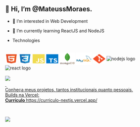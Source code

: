 ## 👋 Hi, I’m @MateussMoraes.
- 👀 I’m interested in Web Development
- 🌱 I’m currently learning ReactJS and NodeJS

- Technologies

<div style="display: inline-block;"><br>
  <img align="center" alt="Alx-HTML" height="30" width="40" src="https://raw.githubusercontent.com/devicons/devicon/master/icons/html5/html5-original.svg">
  <img align="center" alt="Alx-CSS" height="30" width="40" src="https://raw.githubusercontent.com/devicons/devicon/master/icons/css3/css3-original.svg">
  <img align="center" alt="Alx-Js" height="30" width="40" src="https://raw.githubusercontent.com/devicons/devicon/master/icons/javascript/javascript-plain.svg">
  <img align="center" alt="Alx-Ts" height="30" width="40" src="https://raw.githubusercontent.com/devicons/devicon/master/icons/typescript/typescript-plain.svg">  
  <img align="center" alt="Alx-Mongo" width="50" height="40" src="https://raw.githubusercontent.com/devicons/devicon/master/icons/mongodb/mongodb-original-wordmark.svg"> 
  <img align="center" alt="Alx-mysql" width="50" height="40" src="https://raw.githubusercontent.com/devicons/devicon/master/icons/mysql/mysql-original-wordmark.svg"> 
  <img align="center" alt="git" height="30" width="40" src="https://raw.githubusercontent.com/devicons/devicon/master/icons/git/git-original.svg">
   <img align="center" src="https://cdn.jsdelivr.net/gh/devicons/devicon/icons/nodejs/nodejs-original.svg" height="40" width="40" alt="nodejs logo"  />
 <img align="center"  src="https://cdn.jsdelivr.net/gh/devicons/devicon/icons/react/react-original-wordmark.svg" height="40" width="40" alt="react logo" />
</div>
&nbsp;

<div>
  <a href="https://www.linkedin.com/in/mateusmoraessilva/" target="_blank"><img src="https://img.shields.io/badge/-LinkedIn-%230077B5?style=for-the-badge&logo=linkedin&logoColor=white" target="_blank"</a>
</div>
&nbsp;

<div></div>

<div> Conheça meus projetos, tantos institucionais quanto pessoais.</div>

<div>Builds na Vercel:</div>
<div><strong>Currículo </strong><a href="https://curriculo-nextjs.vercel.app">https://curriculo-nextjs.vercel.app/</a></div>

&nbsp;
<div>
  <img src="https://images-wixmp-ed30a86b8c4ca887773594c2.wixmp.com/f/82270e70-01a6-4570-8622-80a356bb7daa/dfeigs1-0808568b-c170-4e5d-9236-229174397e3f.gif?token=eyJ0eXAiOiJKV1QiLCJhbGciOiJIUzI1NiJ9.eyJzdWIiOiJ1cm46YXBwOjdlMGQxODg5ODIyNjQzNzNhNWYwZDQxNWVhMGQyNmUwIiwiaXNzIjoidXJuOmFwcDo3ZTBkMTg4OTgyMjY0MzczYTVmMGQ0MTVlYTBkMjZlMCIsIm9iaiI6W1t7InBhdGgiOiJcL2ZcLzgyMjcwZTcwLTAxYTYtNDU3MC04NjIyLTgwYTM1NmJiN2RhYVwvZGZlaWdzMS0wODA4NTY4Yi1jMTcwLTRlNWQtOTIzNi0yMjkxNzQzOTdlM2YuZ2lmIn1dXSwiYXVkIjpbInVybjpzZXJ2aWNlOmZpbGUuZG93bmxvYWQiXX0.gZqmch91_p9DKvrchO3iLApGU1TyBXthuJCDKqroj0Q" height="175"  style="margin-top: 20"/>

</div>



